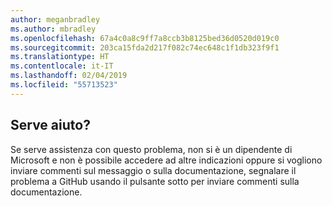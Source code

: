 ```yaml
---
author: meganbradley
ms.author: mbradley
ms.openlocfilehash: 67a4c0a8c9ff7a8ccb3b8125bed36d0520d019c0
ms.sourcegitcommit: 203ca15fda2d217f082c74ec648c1f1db323f9f1
ms.translationtype: HT
ms.contentlocale: it-IT
ms.lasthandoff: 02/04/2019
ms.locfileid: "55713523"
---
```

## <a name="need-help"></a>Serve aiuto?

Se serve assistenza con questo problema, non si è un dipendente di Microsoft e non è possibile accedere ad altre indicazioni oppure si vogliono inviare commenti sul messaggio o sulla documentazione, segnalare il problema a GitHub usando il pulsante sotto per inviare commenti sulla documentazione.